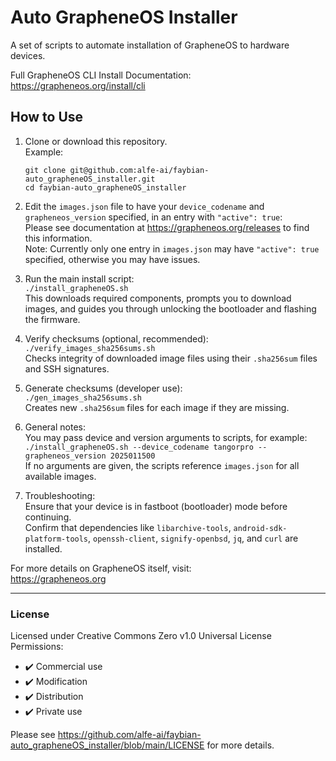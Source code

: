 # Auto GrapheneOS Installer

A set of scripts to automate installation of GrapheneOS to hardware devices.

Full GrapheneOS CLI Install Documentation: https://grapheneos.org/install/cli

## How to Use

1. Clone or download this repository.  
   Example:  
   ```
   git clone git@github.com:alfe-ai/faybian-auto_grapheneOS_installer.git
   cd faybian-auto_grapheneOS_installer
   ```
   
2. Edit the `images.json` file to have your `device_codename` and `grapheneos_version` specified, in an entry with `"active": true`:  
   Please see documentation at https://grapheneos.org/releases to find this information.  
   Note: Currently only one entry in `images.json` may have `"active": true` specified, otherwise you may have issues.

3. Run the main install script:  
   `./install_grapheneOS.sh`  
   This downloads required components, prompts you to download images, and guides you through unlocking the bootloader and flashing the firmware.

4. Verify checksums (optional, recommended):  
   `./verify_images_sha256sums.sh`  
   Checks integrity of downloaded image files using their `.sha256sum` files and SSH signatures.

5. Generate checksums (developer use):  
   `./gen_images_sha256sums.sh`  
   Creates new `.sha256sum` files for each image if they are missing.

6. General notes:  
   You may pass device and version arguments to scripts, for example:  
   `./install_grapheneOS.sh --device_codename tangorpro --grapheneos_version 2025011500`  
   If no arguments are given, the scripts reference `images.json` for all available images.

7. Troubleshooting:  
   Ensure that your device is in fastboot (bootloader) mode before continuing.  
   Confirm that dependencies like `libarchive-tools`, `android-sdk-platform-tools`, `openssh-client`, `signify-openbsd`, `jq`, and `curl` are installed.

For more details on GrapheneOS itself, visit:  
https://grapheneos.org

---
### License

Licensed under Creative Commons Zero v1.0 Universal License  
Permissions:
- ✔️ Commercial use
- ✔️ Modification
- ✔️ Distribution
- ✔️ Private use

Please see https://github.com/alfe-ai/faybian-auto_grapheneOS_installer/blob/main/LICENSE for more details.
